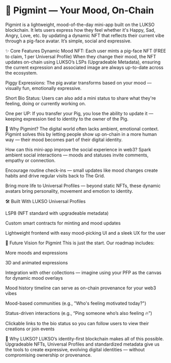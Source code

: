 # 🐷 Pigmint — Your Mood, On-Chain

Pigmint is a lightweight, mood-of-the-day mini-app built on the LUKSO blockchain. It lets users express how they feel whether it's Happy, Sad, Angry, Love, etc. by updating a dynamic NFT that reflects their current vibe through a pig-face avatar. It’s simple, social and expressive.

✨ Core Features
Dynamic Mood NFT: Each user mints a pig-face NFT (FREE to claim, 1 per Universal Profile)
When they change their mood, the NFT updates on-chain using LUKSO’s LSPs (Upgradeable Metadata), ensuring the current expression and associated image are always up-to-date across the ecosystem.

Piggy Expressions: The pig avatar transforms based on your mood — visually fun, emotionally expressive.

Short Bio Status: Users can also add a mini status to share what they're feeling, doing or currently working on.

One per UP: If you transfer your Pig, you lose the ability to update it — keeping expression tied to identity to the owner of the Pig.

🚀 Why Pigmint?
The digital world often lacks ambient, emotional context. Pigmint solves this by letting people show up on-chain in a more human way — their mood becomes part of their digital identity.

How can this mini-app improve the social experience in web3? 
Spark ambient social interactions — moods and statuses invite comments, empathy or connection.

Encourage routine check-ins — small updates like mood changes create habits and drive regular visits back to The Grid.

Bring more life to Universal Profiles — beyond static NFTs, these dynamic avatars bring personality, movement and emotion to identity.

🛠 Built With
LUKSO Universal Profiles

LSP8 (NFT standard with upgradeable metadata)

Custom smart contracts for minting and mood updates

Lightweight frontend with easy mood-picking UI and a sleek UX for the user

🌱 Future Vision for Pigmint
This is just the start. Our roadmap includes:

More moods and expressions

3D and animated expressions

Integration with other collections — imagine using your PFP as the canvas for dynamic mood overlays

Mood history timeline can serve as on-chain provenance for your web3 vibes

Mood-based communities (e.g., "Who's feeling motivated today?")

Status-driven interactions (e.g., “Ping someone who’s also feeling 🔥”)

Clickable links to the bio status so you can follow users to view their creations or join events

🌈 Why LUKSO?
LUKSO’s identity-first blockchain makes all of this possible. Upgradeable NFTs, Universal Profiles and standardized metadata give us the tools to create expressive, evolving digital identities — without compromising ownership or provenance. 
